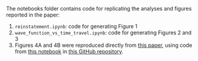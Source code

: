 The notebooks folder contains code for replicating the analyses and figures reported in the paper:

1. `reinstatement.ipynb`: code for generating Figure 1
2. `wave_function_vs_time_travel.ipynb`: code for generating Figures 2 and 3
3. Figures 4A and 4B were reproduced directly from [this paper](https://www.biorxiv.org/content/10.1101/409987v2), using code from [this notebook](https://github.com/ContextLab/sherlock-topic-model-paper/blob/4f77750c436264585879efb9f91957dc555f36a9/code/notebooks/main/trajectory_analysis_and_fig.ipynb) in [this GitHub repository](https://github.com/ContextLab/sherlock-topic-model-paper).
